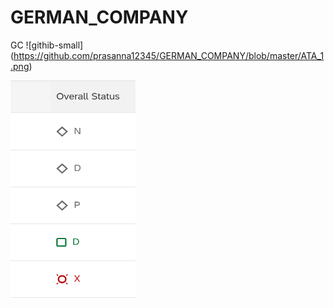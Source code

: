 # GERMAN_COMPANY
GC
![githib-small] (https://github.com/prasanna12345/GERMAN_COMPANY/blob/master/ATA_1.png)


<img src="https://github.com/prasanna12345/GERMAN_COMPANY/blob/master/ATA_1.png" width="200" height="350">
